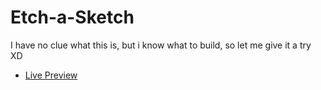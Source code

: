 # Etch-a-Sketch
I have no clue what this is, but i know what to build, so let me give it a try XD

 - [Live Preview](https://gollabharath.github.io/Etch-a-Sketch/)
